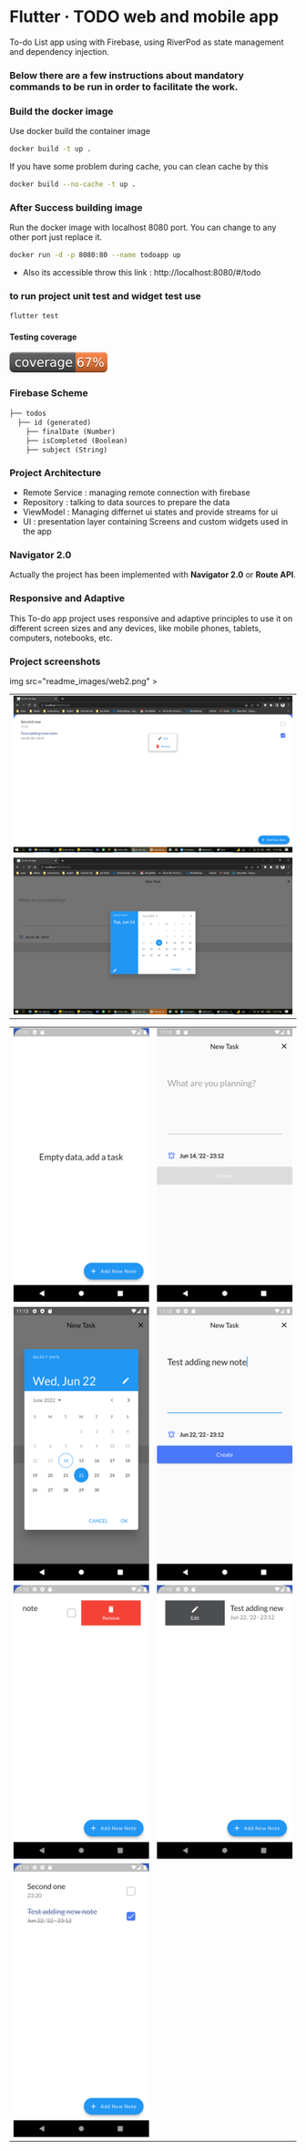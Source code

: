 # Flutter · TODO web and mobile app

To-do List app using with Firebase, using RiverPod as state management and dependency injection.

### Below there are a few instructions about mandatory commands to be run in order to facilitate the work.

### Build the docker image

Use docker build the container image

```bash
docker build -t up .
```

If you have some problem during cache, you can clean cache by this

```bash
docker build --no-cache -t up .
```

### After Success building image

Run the docker image with localhost 8080 port. You can change to any other port just replace it.

```bash
docker run -d -p 8080:80 --name todoapp up
```
- Also its accessible throw this link : http://localhost:8080/#/todo

### to run project unit test and widget test use

```bash
flutter test
```

#### Testing coverage

![Coverage](readme_images/coverage_badge.svg?sanitize=true)

### Firebase Scheme

    ├── todos
      ├── id (generated)
        ├── finalDate (Number)
        ├── isCompleted (Boolean)
        ├── subject (String)

### Project Architecture

- Remote Service : managing remote connection with firebase
- Repository : talking to data sources to prepare the data
- ViewModel : Managing differnet ui states and provide streams for ui
- UI : presentation layer containing Screens and custom widgets used in the app

### Navigator 2.0

Actually the project has been implemented with **Navigator 2.0** or **Route API**.

### Responsive and Adaptive

This To-do app project uses responsive and adaptive principles to use it on different screen sizes
and any devices, like mobile phones, tablets, computers, notebooks, etc.

### Project screenshots

<table>
<tr>
    <td><img src="readme_images/web1.png" ></td>


</tr>
<tr>
   img src="readme_images/web2.png" ></td>
</tr>
<tr>
    <td><img src="readme_images/web3.png" ></td>
</tr>

</table>


<table>
  <tr>
    <td><img src="readme_images/android1.png"  width=270 height=480></td>
    <td><img src="readme_images/android2.png"  width=270 height=480></td>
  </tr>
<tr>
    <td><img src="readme_images/android3.png"  width=270 height=480></td>
    <td><img src="readme_images/android4.png"  width=270 height=480></td>
  </tr>
<tr>
    <td><img src="readme_images/android5.png"  width=270 height=480></td>
    <td><img src="readme_images/android6.png"  width=270 height=480></td>
</tr>
<tr>
    <td><img src="readme_images/android7.png" width=270 height=480></td>
  </tr>
 </table>

